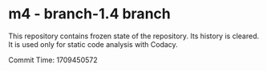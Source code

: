 # m4 - branch-1.4 branch

This repository contains frozen state of the repository.
Its history is cleared. It is used only for static code
analysis with Codacy.

Commit Time: 1709450572